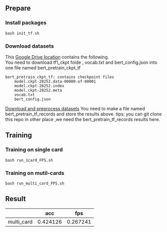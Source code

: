 
## Prepare

### Install packages

```shell
bash init_tf.sh
```

### Download datasets

This [Google Drive location](https://drive.google.com/drive/folders/1oQF4diVHNPCclykwdvQJw8n_VIWwV0PT) contains the following.  
You need to download tf1_ckpt folde , vocab.txt and bert_config.json into one file named bert_pretrain_ckpt_tf

```
bert_pretrain_ckpt_tf: contains checkpoint files
    model.ckpt-28252.data-00000-of-00001
    model.ckpt-28252.index
    model.ckpt-28252.meta
    vocab.txt
    bert_config.json
```
[Download and preprocess datasets](https://github.com/mlcommons/training/tree/master/language_model/tensorflow/bert#generate-the-tfrecords-for-wiki-dataset)
You need to make a file named  bert_pretrain_tf_records and store the results above.
tips: you can git clone this repo in other place ,we need the bert_pretrain_tf_records results here.


## Training

### Training on single card

```shell
bash run_1card_FPS.sh
```

### Training on mutil-cards
```shell
bash run_multi_card_FPS.sh 
```
 
## Result

|               | acc       |       fps |
| ---           | ---       | ---       |
|    multi_card |  0.424126  | 0.267241|